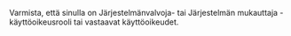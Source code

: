 Varmista, että sinulla on Järjestelmänvalvoja- tai Järjestelmän mukauttaja -käyttöoikeusrooli tai vastaavat käyttöoikeudet.